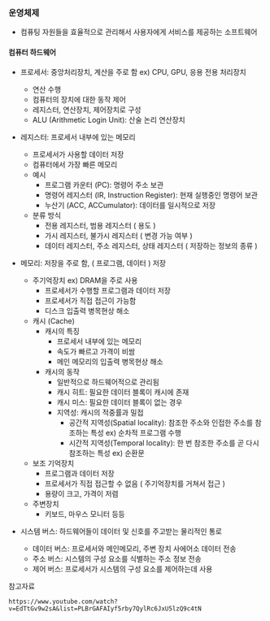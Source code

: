 ### 운영체제
- 컴퓨팅 자원들을 효율적으로 관리해서 사용자에게 서비스를 제공하는 소프트웨어

#### 컴퓨터 하드웨어

- 프로세서: 중앙처리장치, 계산을 주로 함 ex) CPU, GPU, 응용 전용 처리장치
  - 연산 수행
  - 컴퓨터의 장치에 대한 동작 제어
  - 레지스터, 연산장치, 제어장치로 구성
  - ALU (Arithmetic Login Unit): 산술 논리 연산장치

- 레지스터: 프로세서 내부에 있는 메모리
  - 프로세서가 사용할 데이터 저장
  - 컴퓨터에서 가장 빠른 메모리
  - 예시
    - 프로그램 카운터 (PC): 명령어 주소 보관
    - 명령어 레지스터 (IR, Instruction Register): 현재 실행중인 명령어 보관
    - 누산기 (ACC, ACCumulator): 데이터를 일시적으로 저장
  - 분류 방식
    - 전용 레지스터, 범용 레지스터 ( 용도 )
    - 가시 레지스터, 불가시 레지스터 ( 변경 가능 여부 )
    - 데이터 레지스터, 주소 레지스터, 상태 레지스터 ( 저장하는 정보의 종류 )
    
- 메모리: 저장을 주로 함, ( 프로그램, 데이터 ) 저장
  - 주기억장치 ex) DRAM을 주로 사용
    - 프로세서가 수행할 프로그램과 데이터 저장
    - 프로세서가 직접 접근이 가능함
    - 디스크 입출력 병목현상 해소
  - 캐시 (Cache)
    - 캐시의 특징
      - 프로세서 내부에 있는 메모리
      - 속도가 빠르고 가격이 비쌈
      - 메인 메모리의 입출력 병목현상 해소
    - 캐시의 동작
      - 일반적으로 하드웨어적으로 관리됨
      - 캐시 히트: 필요한 데이터 블록이 캐시에 존재
      - 캐시 미스: 필요한 데이터 블록이 없는 경우
      - 지역성: 캐시의 적중률과 밀접
        - 공간적 지역성(Spatial locality): 참조한 주소와 인접한 주소를 참조하는 특성 ex) 순차적 프로그램 수행
        - 시간적 지역성(Temporal locality): 한 번 참조한 주소를 곧 다시 참조하는 특성 ex) 순환문
  - 보조 기억장치
    - 프로그램과 데이터 저장
    - 프로세서가 직접 접근할 수 없음 ( 주기억장치를 거쳐서 접근 )
    - 용량이 크고, 가격이 저렴
  - 주변장치
    - 키보드, 마우스 모니터 등등
- 시스템 버스: 하드웨어들이 데이터 및 신호를 주고받는 물리적인 통로
  - 데이터 버스: 프로세서와 메인메모리, 주변 장치 사에어소 데이터 전송
  - 주소 버스: 시스템의 구성 요소를 식별하는 주소 정보 전송
  - 제어 버스: 프로세서가 시스템의 구성 요소를 제어하는데 사용
 
참고자료
```
https://www.youtube.com/watch?v=EdTtGv9w2sA&list=PLBrGAFAIyf5rby7QylRc6JxU5lzQ9c4tN
```

